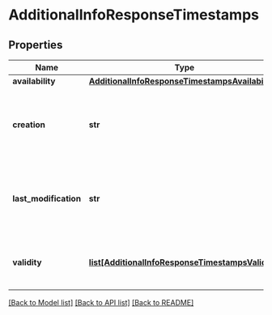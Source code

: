 # AdditionalInfoResponseTimestamps

## Properties
Name | Type | Description | Notes
------------ | ------------- | ------------- | -------------
**availability** | [**AdditionalInfoResponseTimestampsAvailability**](AdditionalInfoResponseTimestampsAvailability.md) |  | [optional] 
**creation** | **str** | A timestamp in &#x60;YYYY-MM-DDTHH:MM:SSZ&#x60; format that indicates when the alert was created. | [optional] 
**last_modification** | **str** | A timestamp in &#x60;YYYY-MM-DDTHH:MM:SSZ&#x60; format that indicates when the alert was last modified. | [optional] 
**validity** | [**list[AdditionalInfoResponseTimestampsValidity]**](AdditionalInfoResponseTimestampsValidity.md) | This describes when the incident is actually occurring.  | [optional] 

[[Back to Model list]](../README.md#documentation-for-models) [[Back to API list]](../README.md#documentation-for-api-endpoints) [[Back to README]](../README.md)


